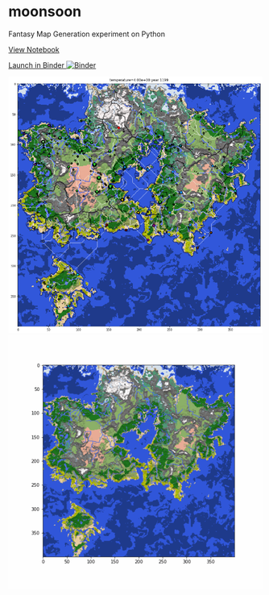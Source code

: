 # moonsoon
Fantasy Map Generation experiment on Python

[View Notebook](https://nbviewer.jupyter.org/github/fangzhangmnm/moonsoon/blob/master/moonsoon.ipynb)

[Launch in Binder ![Binder](https://mybinder.org/badge_logo.svg)](https://mybinder.org/v2/gh/fangzhangmnm/moonsoon/HEAD)

![example1.png](example1.png)
![ani.gif](ani.gif)

